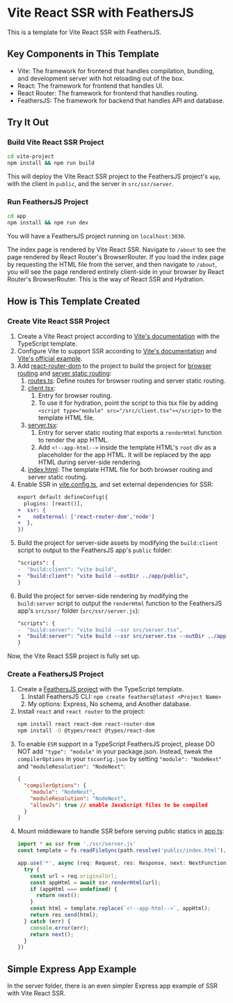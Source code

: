 # Vite React SSR with FeathersJS

This is a template for Vite React SSR with FeathersJS.

## Key Components in This Template

- Vite: The framework for frontend that handles compilation, bundling, and development server with hot reloading out of the box.
- React: The framework for frontend that handles UI.
- React Router: The framework for frontend that handles routing.
- FeathersJS: The framework for backend that handles API and database.

## Try It Out

### Build Vite React SSR Project

```bash
cd vite-project
npm install && npm run build
```

This will deploy the Vite React SSR project to the FeathersJS project's `app`, with the client in `public`, and the server in `src/ssr/server`.

### Run FeathersJS Project

```bash
cd app
npm install && npm run dev
```

You will have a FeathersJS project running on `localhost:3030`.

The index page is rendered by Vite React SSR. Navigate to `/about` to see the page rendered by React Router's BrowserRouter. If you load the index page by requesting the HTML file from the server, and then navigate to `/about`, you will see the page rendered entirely client-side in your browser by React Router's BrowserRouter. This is the way of React SSR and Hydration.

## How is This Template Created

### Create Vite React SSR Project

1. Create a Vite React project according to [Vite's documentation](https://vitejs.dev/guide/) with the TypeScript template.
2. Configure Vite to support SSR according to [Vite's documentation](https://vitejs.dev/guide/ssr.html) and [Vite's official example](https://github.com/vitejs/vite-plugin-react/tree/main/playground/ssr-react).
3. Add [react-router-dom](https://reactrouter.com/en/main) to the project to build the project for [browser routing](https://reactrouter.com/en/main/routers/create-browser-router) and [server static routing](https://reactrouter.com/en/main/routers/create-static-router):
   1. [routes.ts](/vite-project/src/routes.ts): Define routes for browser routing and server static routing.
   2. [client.tsx](/vite-project/src/client.tsx): 
      1. Entry for browser routing. 
      2. To use it for hydration, point the script to this tsx file by adding `<script type="module" src="/src/client.tsx"></script>` to the template HTML file.
   3. [server.tsx](/vite-project/src/server.tsx): 
      1. Entry for server static routing that exports a `renderHtml` function to render the app HTML.
      2. Add `<!--app-html-->` inside the template HTML's `root` div as a placeholder for the app HTML. It will be replaced by the app HTML during server-side rendering.
   4. [index.html](/vite-project/index.html): The template HTML file for both browser routing and server static routing.
4. Enable SSR in [vite.config.ts](/vite-project/vite.config.ts), and set external dependencies for SSR:
    ```diff
    export default defineConfig({
      plugins: [react()],
    +  ssr: {
    +    noExternal: ['react-router-dom','node']
    +  },
    })
    ```
5. Build the project for server-side assets by modifying the `build:client` script to output to the FeathersJS app's `public` folder:
    ```diff
    "scripts": {
    -  "build:client": "vite build",
    +  "build:client": "vite build --outDir ../app/public",
    }
    ```
6. Build the project for server-side rendering by modifying the `build:server` script to output the `renderHtml` function to the FeathersJS app's `src/ssr/` folder (`src/ssr/server.js`):
    ```diff
    "scripts": {
    -  "build:server": "vite build --ssr src/server.tsx",
    +  "build:server": "vite build --ssr src/server.tsx --outDir ../app/src/ssr",
    }
    ```
Now, the Vite React SSR project is fully set up.

### Create a FeathersJS Project

1. Create a [FeathersJS project](https://feathersjs.com/guides/basics/starting.html) with the TypeScript template.
   1. Install FeathersJS CLI: `npm create feathers@latest <Project Name>`
   2. My options: Express, No schema, and Another database.
2. Install `react` and `react router` to the project:
    ```bash
    npm install react react-dom react-router-dom
    npm install -D @types/react @types/react-dom
    ```
3. To enable `ESM` support in a TypeScript FeathersJS project, please DO NOT add `"type": "module"` in your package.json. Instead, tweak the `compilerOptions` in your `tsconfig.json` by setting `"module": "NodeNext"` and `"moduleResolution": "NodeNext"`:
    ```json
    {
      "compilerOptions": {
        "module": "NodeNext",
        "moduleResolution": "NodeNext",
        "allowJs": true // enable JavaScript files to be compiled
      }
    }
    ```
4. Mount middleware to handle SSR before serving public statics in [app.ts](/app/src/app.ts):
    ```ts
    import * as ssr from './ssr/server.js'
    const template = fs.readFileSync(path.resolve('public/index.html'), 'utf-8');

    app.use('*', async (req: Request, res: Response, next: NextFunction) => {
      try {
        const url = req.originalUrl;
        const appHtml = await ssr.renderHtml(url);
        if (appHtml === undefined) {
          return next();
        }
        const html = template.replace(`<!--app-html-->`, appHtml);
        return res.send(html);
      } catch (err) {
        console.error(err);
        return next();
      }
    })
    ```

## Simple Express App Example

In the server folder, there is an even simpler Express app example of SSR with Vite React SSR.
